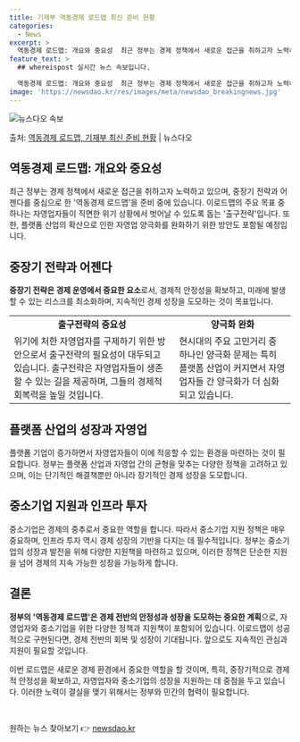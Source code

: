 ```yaml
---
title: 기재부 역동경제 로드맵 최신 준비 현황
categories:
  - News
excerpt: >
  역동경제 로드맵: 개요와 중요성  최근 정부는 경제 정책에서 새로운 접근을 취하고자 노력하고 있습니다. 기획…
feature_text: >
  ## whereispost 실시간 뉴스 속보입니다.

  역동경제 로드맵: 개요와 중요성  최근 정부는 경제 정책에서 새로운 접근을 취하고자 노력하고 있습니다. 기획…
image: 'https://newsdao.kr/res/images/meta/newsdao_breakingnews.jpg'
---
```


![뉴스다오 속보](https://newsdao.kr/res/images/meta/newsdao_breakingnews.jpg)

<p>출처: <a href="https://newsdao.kr/4265" rel="dofollow">역동경제 로드맵, 기재부 최신 준비 현황</a> | 뉴스다오</p>

<h2 data-ke-size="size26">역동경제 로드맵: 개요와 중요성</h2>
<p data-ke-size="size16">최근 정부는 경제 정책에서 새로운 접근을 취하고자 노력하고 있으며, 중장기 전략과 어젠다를 중심으로 한 '역동경제 로드맵'을 준비 중에 있습니다. 이로드맵의 주요 목표 중 하나는 자영업자들이 직면한 위기 상황에서 벗어날 수 있도록 돕는 '출구전략'입니다. 또한, 플랫폼 산업의 확산으로 인한 자영업 양극화를 완화하기 위한 방안도 포함될 예정입니다.</p>

<h2 data-ke-size="size26">중장기 전략과 어젠다</h2>
<p data-ke-size="size16"><b>중장기 전략은 경제 운영에서 중요한 요소</b>로서, 경제적 안정성을 확보하고, 미래에 발생할 수 있는 리스크를 최소화하며, 지속적인 경제 성장을 도모하는 것이 목표입니다.</p>

<table>
  <tr>
    <td style="text-align: center; height: 17px;"><b>출구전략의 중요성</b></td>
    <td style="text-align: center; height: 17px;"><b>양극화 완화</b></td>
  </tr>
  <tr>
    <td>위기에 처한 자영업자를 구제하기 위한 방안으로서 출구전략의 필요성이 대두되고 있습니다. 출구전략은 자영업자들이 생존할 수 있는 길을 제공하며, 그들의 경제적 회복력을 높일 것입니다.</td>
    <td>현시대의 주요 고민거리 중 하나인 양극화 문제는 특히 플랫폼 산업이 커지면서 자영업자들 간 양극화가 더 심화되고 있습니다.</td>
  </tr>
</table>

<h2 data-ke-size="size26">플랫폼 산업의 성장과 자영업</h2>
<p data-ke-size="size16">플랫폼 기업이 증가하면서 자영업자들이 이에 적응할 수 있는 환경을 마련하는 것이 필요합니다. 정부는 플랫폼 산업과 자영업 간의 균형을 맞추는 다양한 정책을 고려하고 있으며, 이는 단기적인 해결책뿐만 아니라 장기적인 경제 성장을 도모합니다.</p>

<h2 data-ke-size="size26">중소기업 지원과 인프라 투자</h2>
<p data-ke-size="size16">중소기업은 경제의 중추로서 중요한 역할을 합니다. 따라서 중소기업 지원 정책은 매우 중요하며, 인프라 투자 역시 경제 성장의 기반을 다지는 데 필수적입니다. 정부는 중소기업의 성장과 발전을 위해 다양한 지원책을 마련하고 있으며, 이러한 정책은 단순한 지원을 넘어 경제의 지속 가능한 성장을 가능하게 합니다.</p>

<h2 data-ke-size="size26">결론</h2>
<p data-ke-size="size16"><b>정부의 '역동경제 로드맵'은 경제 전반의 안정성과 성장을 도모하는 중요한 계획</b>으로, 자영업자와 중소기업을 위한 다양한 정책과 지원책이 포함되어 있습니다. 이로드맵이 성공적으로 구현된다면, 경제 전반의 회복 및 성장이 기대됩니다. 앞으로도 지속적인 관심과 지원이 필요할 것입니다.</p>
<p data-ke-size="size16">이번 로드맵은 새로운 경제 환경에서 중요한 역할을 할 것이며, 특히, 중장기적으로 경제적 안정성을 확보하고, 자영업자와 중소기업의 성장을 지원하는 데 중점을 두고 있습니다. 이러한 노력이 결실을 맺기 위해서는 정부와 민간의 협력이 필요합니다.</p>
<p data-ke-size="size16">&nbsp;</p> 

원하는 뉴스 찾아보기 👉 <a href="https://newsdao.kr" rel="dofollow">newsdao.kr</a>


